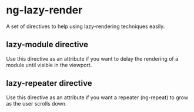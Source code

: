 # ng-lazy-render

A set of directives to help using lazy-rendering techniques easily.

## lazy-module directive
Use this directive as an attribute if you want to delay the rendering of a module until visible in the viewport.

## lazy-repeater directive
Use this directive as an attribute if you want a repeater (ng-repeat) to grow as the user scrolls down.